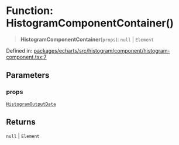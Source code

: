 # Function: HistogramComponentContainer()

> **HistogramComponentContainer**(`props`): `null` \| `Element`

Defined in: [packages/echarts/src/histogram/component/histogram-component.tsx:7](https://github.com/GeoDaCenter/openassistant/blob/7dec66552ed2da789768e26aca21ecb2918b5d3b/packages/echarts/src/histogram/component/histogram-component.tsx#L7)

## Parameters

### props

[`HistogramOutputData`](../type-aliases/HistogramOutputData.md)

## Returns

`null` \| `Element`
